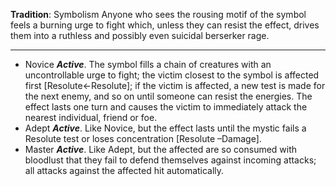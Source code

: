**Tradition**: Symbolism
Anyone who sees the rousing motif of the symbol feels a burning urge to fight which, unless they can resist the effect, drives them into a ruthless and possibly even suicidal berserker rage.

---

- Novice ***Active***. The symbol fills a chain of creatures with an uncontrollable urge to fight; the victim closest to the symbol is affected first [Resolute←Resolute]; if the victim is affected, a new test is made for the next enemy, and so on until someone can resist the energies. The effect lasts one turn and causes the victim to immediately attack the nearest individual, friend or foe.
- Adept ***Active***. Like Novice, but the effect lasts until the mystic fails a Resolute test or loses concentration [Resolute –Damage].
- Master ***Active***. Like Adept, but the affected are so consumed with bloodlust that they fail to defend themselves against incoming attacks; all attacks against the affected hit automatically.